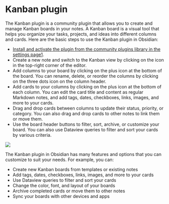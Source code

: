 # Kanban plugin

The Kanban plugin is a community plugin that allows you to create and manage Kanban boards in your notes. A Kanban board is a visual tool that helps you organize your tasks, projects, and ideas into different columns and cards. Here are the basic steps to use the Kanban plugin in Obsidian:

- [Install and activate the plugin from the community plugins library in the settings page](https://www.youtube.com/watch?v=fB4WNMN97Gc)[1](https://www.youtube.com/watch?v=fB4WNMN97Gc).
- Create a new note and switch to the Kanban view by clicking on the icon in the top-right corner of the editor.
- Add columns to your board by clicking on the plus icon at the bottom of the board. You can rename, delete, or reorder the columns by clicking on the three dots icon on the column header.
- Add cards to your columns by clicking on the plus icon at the bottom of each column. You can edit the card title and content as regular Markdown notes, and add tags, dates, checkboxes, links, images, and more to your cards.
- Drag and drop cards between columns to update their status, priority, or category. You can also drag and drop cards to other notes to link them or move them.
- Use the board header buttons to filter, sort, archive, or customize your board. You can also use Dataview queries to filter and sort your cards by various criteria.

![](https://forum.obsidian.md/uploads/default/original/3X/7/a/7a7f2422e84410e4fe724fb9e5a8ca07823100da.jpeg)

The Kanban plugin in Obsidian has many features and options that you can customize to suit your needs. For example, you can:

- Create new Kanban boards from templates or existing notes
- Add tags, dates, checkboxes, links, images, and more to your cards
- Use Dataview queries to filter and sort your cards
- Change the color, font, and layout of your boards
- Archive completed cards or move them to other notes
- Sync your boards with other devices and apps